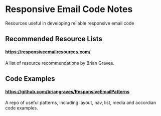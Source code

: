 # Responsive Email Code Notes
Resources useful in developing reliable responsive email code

## Recommended Resource Lists
#### https://responsiveemailresources.com/
A list of resource recommendations by Brian Graves.



## Code Examples

#### https://github.com/briangraves/ResponsiveEmailPatterns
A repo of useful patterns, including layout, nav, list, media and accordian code examples.

